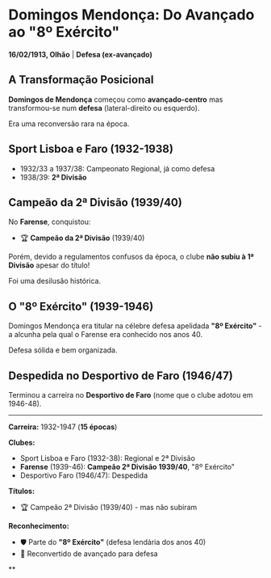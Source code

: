 # Domingos Mendonça: Do Avançado ao "8º Exército"

**16/02/1913, Olhão** | **Defesa (ex-avançado)**

## A Transformação Posicional

**Domingos de Mendonça** começou como **avançado-centro** mas transformou-se num **defesa** (lateral-direito ou esquerdo).

Era uma reconversão rara na época.

## Sport Lisboa e Faro (1932-1938)

- 1932/33 a 1937/38: Campeonato Regional, já como defesa
- 1938/39: **2ª Divisão**

## Campeão da 2ª Divisão (1939/40)

No **Farense**, conquistou:
- 🏆 **Campeão da 2ª Divisão** (1939/40)

Porém, devido a regulamentos confusos da época, o clube **não subiu à 1ª Divisão** apesar do título!

Foi uma desilusão histórica.

## O "8º Exército" (1939-1946)

Domingos Mendonça era titular na célebre defesa apelidada **"8º Exército"** - a alcunha pela qual o Farense era conhecido nos anos 40.

Defesa sólida e bem organizada.

## Despedida no Desportivo de Faro (1946/47)

Terminou a carreira no **Desportivo de Faro** (nome que o clube adotou em 1946-48).

---

**Carreira:** 1932-1947 (**15 épocas**)

**Clubes:**
- Sport Lisboa e Faro (1932-38): Regional e 2ª Divisão
- **Farense** (1939-46): **Campeão 2ª Divisão 1939/40**, "8º Exército"
- Desportivo Faro (1946/47): Despedida

**Títulos:**
- 🏆 Campeão 2ª Divisão (1939/40) - mas não subiram

**Reconhecimento:**
- 🛡️ Parte do **"8º Exército"** (defesa lendária dos anos 40)
- 🔄 Reconvertido de avançado para defesa

**
